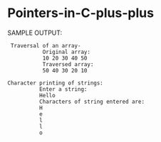 # Pointers-in-C-plus-plus

SAMPLE OUTPUT:

     Traversal of an array-
               Original array:
               10 20 30 40 50 
               Traversed array:
               50 40 30 20 10 

    Character printing of strings:
              Enter a string:
              Hello 
              Characters of string entered are:
              H
              e
              l
              l
              o

              
